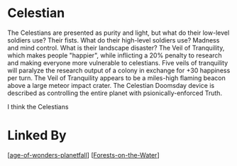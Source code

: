 # Celestian

The Celestians are presented as purity and light, but what do their low-level soldiers use?  Their fists.  What do their high-level soldiers use?  Madness and mind control.  What is their landscape disaster?  The Veil of Tranquility, which makes people "happier", while inflicting a 20% penalty to research and making everyone more vulnerable to celestians.  Five veils of tranquility will paralyze the research output of a colony in exchange for +30 happiness per turn.  The Veil of Tranquility appears to be a miles-high flaming beacon above a large meteor impact crater.  The Celestian Doomsday device is described as controlling the entire planet with psionically-enforced Truth.

I think the Celestians

# Linked By
[[age-of-wonders-planetfall]]
[[Forests-on-the-Water]]

[//begin]: # "Autogenerated link references for markdown compatibility"
[age-of-wonders-planetfall]: age-of-wonders-planetfall "Age of Wonders Planetfall"
[Forests-on-the-Water]: Forests-on-the-Water "Forests-on-the-Water"
[//end]: # "Autogenerated link references"